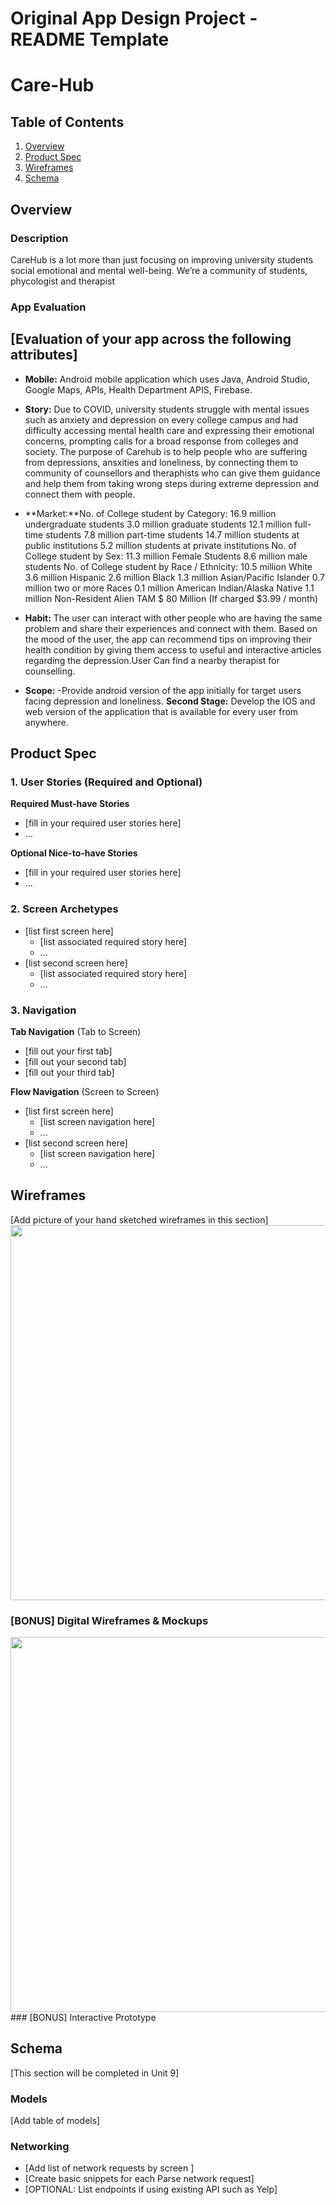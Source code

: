 Original App Design Project - README Template
===

# Care-Hub

## Table of Contents
1. [Overview]()
1. [Product Spec](#Product-Spec)
1. [Wireframes](#Wireframes)
2. [Schema](#Schema)

## Overview
### Description
 CareHub is a lot more than just focusing on improving university students social emotional and mental well-being.
We’re a community of students, phycologist and therapist



### App Evaluation
[Evaluation of your app across the following attributes]
- 
- **Mobile:** Android mobile application which uses Java, Android Studio, Google Maps, APIs, Health Department APIS, Firebase.
- **Story:** Due to COVID, university students struggle with mental issues such as anxiety and depression on every college campus and had difficulty accessing mental health care and expressing their emotional concerns, prompting calls for a broad response from colleges and society. The purpose of Carehub is to help people who are suffering from depressions, ansxities and loneliness, by connecting them to community of counsellors and theraphists who can give them guidance and help them from taking wrong steps during extreme depression and connect them with people.

- **Market:**No. of College student by Category:
16.9 million undergraduate students
3.0 million graduate students
12.1 million full-time students
7.8 million part-time students
14.7 million students at public institutions
5.2 million students at private institutions
No. of College student by Sex:
11.3 million Female Students 
8.6 million male students
No. of College student by Race / Ethnicity:
10.5 million White
3.6 million Hispanic 
2.6 million Black
1.3 million Asian/Pacific Islander
0.7 million two or more Races
0.1 million American Indian/Alaska Native
1.1 million Non-Resident Alien
TAM
$ 80 Million
(If charged $3.99 / month)

- **Habit:** The user can interact with other people who are having the same problem and share their experiences and connect with them. Based on the mood of the user, the app can recommend tips on improving their health condition by giving them access to useful and interactive articles regarding the depression.User Can find a nearby therapist for counselling. 
- **Scope:**
-Provide android version of the app initially for target users facing depression and loneliness.
**Second Stage:** Develop the IOS and web version of the application that is available for every user from anywhere.

## Product Spec

### 1. User Stories (Required and Optional)

**Required Must-have Stories**

* [fill in your required user stories here]
* ...

**Optional Nice-to-have Stories**

* [fill in your required user stories here]
* ...

### 2. Screen Archetypes

* [list first screen here]
   * [list associated required story here]
   * ...
* [list second screen here]
   * [list associated required story here]
   * ...

### 3. Navigation

**Tab Navigation** (Tab to Screen)

* [fill out your first tab]
* [fill out your second tab]
* [fill out your third tab]

**Flow Navigation** (Screen to Screen)

* [list first screen here]
   * [list screen navigation here]
   * ...
* [list second screen here]
   * [list screen navigation here]
   * ...

## Wireframes
[Add picture of your hand sketched wireframes in this section]
<img src="YOUR_WIREFRAME_IMAGE_URL" width=600>

### [BONUS] Digital Wireframes & Mockups
<img src="YOUR_WIREFRAME_IMAGE_URL" width=600>
### [BONUS] Interactive Prototype

## Schema 
[This section will be completed in Unit 9]
### Models
[Add table of models]
### Networking
- [Add list of network requests by screen ]
- [Create basic snippets for each Parse network request]
- [OPTIONAL: List endpoints if using existing API such as Yelp]
